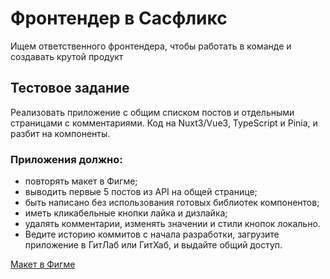 # Фронтендер в Сасфликс

Ищем ответственного фронтендера, чтобы работать в команде и создавать крутой продукт

## Тестовое задание

Реализовать приложение с общим списком постов и отдельными страницами с комментариями. Код на Nuxt3/Vue3, TypeScript и Pinia, и разбит на компоненты.

### Приложения должно:

- повторять макет в Фигме;
- выводить первые 5 постов из API на общей странице;
- быть написано без использования готовых библиотек компонентов;
- иметь кликабельные кнопки лайка и дизлайка;
- удалять комментарии, изменять значении и стили кнопок локально.
- Ведите историю коммитов с начала разработки, загрузите приложение в ГитЛаб или ГитХаб, и выдайте общий доступ.

[Макет в Фигме ](https://jobs.sasflix.ru/frontender/App-Template.fig)